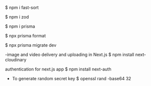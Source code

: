$ npm i fast-sort

$ npm i zod

$ npm i prisma

$ npx prisma format

$ npx prisma migrate dev

-image and video delivery and uploading in Next.js
$ npm install next-cloudinary

authentication for next.js app
$ npm install next-auth

- To generate random secret key
$ openssl rand -base64 32